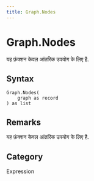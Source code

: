 ```yaml
---
title: Graph.Nodes
---
```


# Graph.Nodes


यह फ़ंक्शन केवल आंतरिक उपयोग के लिए है.


## Syntax

```powerquery
Graph.Nodes(
    graph as record
) as list
```


## Remarks

यह फ़ंक्शन केवल आंतरिक उपयोग के लिए है.



## Category
Expression
